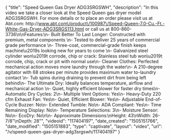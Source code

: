 {
    "title": "Speed Queen Gas Dryer ADG3SRGSWH",
    "description": "In this video we take a closer look at the Speed Queen gas dryer model ADG3SRGSWH.  For more details or to place an order please visit us at Abt.com: http:\/\/www.abt.com\/product\/100987\/Speed-Queen-7.0-Cu.-Ft.-White-Gas-Dryer-ADG3SRGS113.html or call us at 800-860-3736\n\nFeatures:\n- Built Better To Last Longer:  Constructed with premium, metal components \n- Tested to deliver 25 years of commercial grade performance \n- Three-coat, commercial-grade finish keeps machine\u2019s looking new for years to come \n- Galvanized steel cylinder won\u2019t corrode, chip or crack: Stainless steel tub won\u2019t corrode, chip, crack or pit with normal use\n- Cleaner Clothes: Perfected mechanical action moves more laundry through the water\n- A 210-degree agitator with 68 strokes per minute provides maximum water to-laundry contact \n- Tub spins during draining to prevent dirt from being left behind\n- The Ultimate Dry: Ideally balances temperature, airflow and mechanical action \n- Quiet, highly efficient blower for faster dry times\n- Automatic Dry Cycles: 2\n- Multiple Vent Options: Yes\n- Heavy-Duty 220 cfm Exhaust Fan: Yes\n- Quiet, Efficient Blower: Yes\n- Adjustable End-of-Cycle Buzzer: No\n- Extended Tumble: No\n- ADA Compliant: Yes\n- Time Remaining Display: No\n- Temperature Selections: 3\n- Moisture Sensor: No\n- EcoDry: No\n\n- Approximate Dimensions:\nHeight: 43\nWidth: 26-7\/8\"\nDepth: 28\"",
    "videoid": "117404197",
    "date_created": "1505151766",
    "date_modified": "1505151883",
    "type": "captivate",
    "layout": "video",
    "url": "\/v\/speed-queen-gas-dryer-adg3srgswh\/117404197"
}